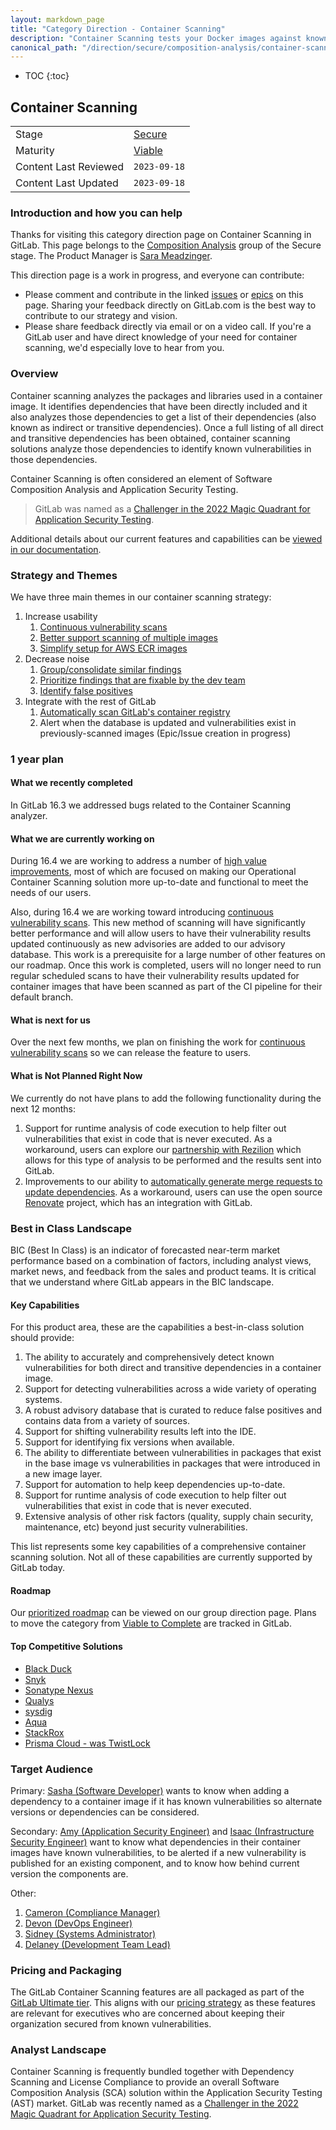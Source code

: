 ```yaml
---
layout: markdown_page
title: "Category Direction - Container Scanning"
description: "Container Scanning tests your Docker images against known vulnerabilities that may affect software that is installed in the image. Learn more!"
canonical_path: "/direction/secure/composition-analysis/container-scanning/"
---
```


- TOC
{:toc}

## Container Scanning

| | |
| --- | --- |
| Stage | [Secure](/direction/secure/) |
| Maturity | [Viable](/direction/maturity/) |
| Content Last Reviewed | `2023-09-18` |
| Content Last Updated  | `2023-09-18` |

### Introduction and how you can help
<!-- Introduce yourself and the category. Use this as an opportunity to point users to the right places for contributing and collaborating with you as the PM -->

Thanks for visiting this category direction page on Container Scanning in GitLab. This page belongs to the [Composition Analysis](/handbook/product/categories/#composition-analysis-group) group of the Secure stage. The Product Manager is [Sara Meadzinger](https://gitlab.com/smeadzinger).

This direction page is a work in progress, and everyone can contribute:

 - Please comment and contribute in the linked [issues](https://gitlab.com/groups/gitlab-org/-/issues?scope=all&utf8=%E2%9C%93&state=opened&label_name[]=Category%3AContainer%20Scanning) or [epics](https://gitlab.com/groups/gitlab-org/-/epics?state=opened&page=1&sort=start_date_desc&label_name[]=Category:Container+Scanning) on this page. Sharing your feedback directly on GitLab.com is the best way to contribute to our strategy and vision.
 - Please share feedback directly via email or on a video call. If you're a GitLab user and have direct knowledge of your need for container scanning, we'd especially love to hear from you.

### Overview
<!-- Describe your category so that someone who is not familiar with the market space can understand what the product does. 
-->

Container scanning analyzes the packages and libraries used in a container image.  It identifies dependencies that have been directly included and it also analyzes those dependencies to get a list of their dependencies (also known as indirect or transitive dependencies).  Once a full listing of all direct and transitive dependencies has been obtained, container scanning solutions analyze those dependencies to identify known vulnerabilities in those dependencies.

Container Scanning is often considered an element of Software Composition Analysis and Application Security Testing.

> GitLab was named as a [Challenger in the 2022 Magic Quadrant for Application Security Testing](https://about.gitlab.com/analysts/gartner-ast22/).

Additional details about our current features and capabilities can be [viewed in our documentation](https://docs.gitlab.com/ee/user/application_security/container_scanning/).

### Strategy and Themes
<!-- Capture the main problems to be solved in market (themes). Describe how you intend to solve these with GitLab (strategy). Provide enough context that someone unfamiliar with the details of the category can understand what is being discussed. -->

We have three main themes in our container scanning strategy:

1. Increase usability
   1. [Continuous vulnerability scans](https://gitlab.com/groups/gitlab-org/-/epics/7886)
   1. [Better support scanning of multiple images](https://gitlab.com/groups/gitlab-org/-/epics/3139)
   1. [Simplify setup for AWS ECR images](https://gitlab.com/groups/gitlab-org/-/epics/6145)
1. Decrease noise
   1. [Group/consolidate similar findings](https://gitlab.com/groups/gitlab-org/-/epics/5801)
   1. [Prioritize findings that are fixable by the dev team](https://gitlab.com/groups/gitlab-org/-/epics/6846)
   1. [Identify false positives](https://gitlab.com/gitlab-org/gitlab/-/issues/10046)
1. Integrate with the rest of GitLab
   1. [Automatically scan GitLab's container registry](https://gitlab.com/groups/gitlab-org/-/epics/2340)
   1. Alert when the database is updated and vulnerabilities exist in previously-scanned images (Epic/Issue creation in progress)

### 1 year plan
<!--
1 year plan for what we will be working on linked to up-to-date epics. This section will be most similar to a "road-map". Items in this section should be linked to issues or epics that are up to date. Indicate relative priority of initiatives in this section so that the audience understands the sequence in which you intend to work on them. 
 -->

#### What we recently completed
<!-- Lookback limited to 3 months. Link to the relevant issues or release post items. -->

In GitLab 16.3 we addressed bugs related to the Container Scanning analyzer.

#### What we are currently working on
<!-- Scoped to the current month. This section can contain the items that you choose to highlight on the kickoff call. Only link to issues, not Epics.  -->

During 16.4 we are working to address a number of [high value improvements](https://gitlab.com/groups/gitlab-org/-/epics/9870), most of which are focused on making our Operational Container Scanning solution more up-to-date and functional to meet the needs of our users.

Also, during 16.4 we are working toward introducing [continuous vulnerability scans](https://gitlab.com/groups/gitlab-org/-/epics/7886). This new method of scanning will have significantly better performance and will allow users to have their vulnerability results updated continuously as new advisories are added to our advisory database. This work is a prerequisite for a large number of other features on our roadmap. Once this work is completed, users will no longer need to run regular scheduled scans to have their vulnerability results updated for container images that have been scanned as part of the CI pipeline for their default branch.

#### What is next for us
<!-- This is a 3 month look ahead for the next iteration that you have planned for the category. This section must provide links to issues or
or to [epics](https://about.gitlab.com/handbook/product/product-processes/#epics-for-a-single-iteration) that are scoped to a single iteration. Please do not link to epics encompass a vision that is a longer horizon and don't lay out an iteration plan. -->

Over the next few months, we plan on finishing the work for [continuous vulnerability scans](https://gitlab.com/groups/gitlab-org/-/epics/7886) so we can release the feature to users.

#### What is Not Planned Right Now

We currently do not have plans to add the following functionality during the next 12 months:
1. Support for runtime analysis of code execution to help filter out vulnerabilities that exist in code that is never executed.  As a workaround, users can explore our [partnership with Rezilion](https://about.gitlab.com/blog/2022/03/23/gitlab-rezilion-integration-reduces-vulnerability-backlog-identifies-exploitable-risks-to-fix/) which allows for this type of analysis to be performed and the results sent into GitLab.
1. Improvements to our ability to [automatically generate merge requests to update dependencies](https://docs.gitlab.com/ee/user/application_security/vulnerabilities/index.html#resolve-a-vulnerability). As a workaround, users can use the open source [Renovate](https://github.com/renovatebot/renovate#supported-platforms) project, which has an integration with GitLab.

### Best in Class Landscape
<!-- Blanket description consistent across all pages that clarifies what GitLab means when we say "best in class" -->

BIC (Best In Class) is an indicator of forecasted near-term market performance based on a combination of factors, including analyst views, market news, and feedback from the sales and product teams. It is critical that we understand where GitLab appears in the BIC landscape.

#### Key Capabilities 

For this product area, these are the capabilities a best-in-class solution should provide:

1. The ability to accurately and comprehensively detect known vulnerabilities for both direct and transitive dependencies in a container image.
1. Support for detecting vulnerabilities across a wide variety of operating systems.
1. A robust advisory database that is curated to reduce false positives and contains data from a variety of sources.
1. Support for shifting vulnerability results left into the IDE.
1. Support for identifying fix versions when available.
1. The ability to differentiate between vulnerabilities in packages that exist in the base image vs vulnerabilities in packages that were introduced in a new image layer.
1. Support for automation to help keep dependencies up-to-date.
1. Support for runtime analysis of code execution to help filter out vulnerabilities that exist in code that is never executed.
1. Extensive analysis of other risk factors (quality, supply chain security, maintenance, etc) beyond just security vulnerabilities.

This list represents some key capabilities of a comprehensive container scanning solution.  Not all of these capabilities are currently supported by GitLab today.

#### Roadmap
<!-- Key deliverables we're focusing on to build a BIC solution. List the epics by title and link to the epic in GitLab. Minimize additional description here so that the epics can remain the SSOT. This may be duplicative to the 1 year section however for some categories the key deliverables required to become the BIC solution will extend beyond one year and we want to capture all of the gaps. Moreover, the 1 year section may contain work that is not directly related to closing gaps if we are already the BIC or if we are differentiating ourselves.-->

Our [prioritized roadmap](https://about.gitlab.com/direction/secure/composition-analysis/#priorities) can be viewed on our group direction page.  Plans to move the category from [Viable to Complete](https://gitlab.com/groups/gitlab-org/-/epics/299) are tracked in GitLab.

#### Top Competitive Solutions
<!-- PMs can choose to highlight a primary BIC competitor--or more, if no single clear winner in the category exists; in this section we should indicate: 1. name of competitive product, 2. links to marketing website and documentation, 3. why we view them as the primary BIC competitor -->

- [Black Duck](https://www.blackducksoftware.com/solutions/container-security)
- [Snyk](https://snyk.io/container-vulnerability-management)
- [Sonatype Nexus](https://www.sonatype.com/containers)
- [Qualys](https://www.qualys.com/apps/container-security/)
- [sysdig](https://sysdig.com/products/kubernetes-security/image-scanning/)
- [Aqua](https://www.aquasec.com/products/container-security/)
- [StackRox](https://www.stackrox.com/use-cases/vulnerability-management/)
- [Prisma Cloud - was TwistLock](https://www.paloaltonetworks.com/prisma/cloud/compute-security/container-security)

### Target Audience
<!--
List the personas (https://about.gitlab.com/handbook/marketing/strategic-marketing/roles-personas#user-personas) involved in this category.

Look for differences in user's goals or uses that would affect their use of the product. Separate users and customers into different types based on those differences that make a difference.
-->

Primary: [Sasha (Software Developer)](https://about.gitlab.com/handbook/product/personas/#sasha-software-developer) wants to know when adding a dependency to a container image if it has known vulnerabilities so alternate versions or dependencies can be considered.

Secondary: [Amy (Application Security Engineer)](https://about.gitlab.com/handbook/product/personas/#amy-application-security-engineer) and [Isaac (Infrastructure Security Engineer)](https://about.gitlab.com/handbook/product/personas/#isaac-infrastructure-security-engineer) want to know what dependencies in their container images have known vulnerabilities, to be alerted if a new vulnerability is published for an existing component, and to know how behind current version the components are.

Other:
1. [Cameron (Compliance Manager)](/handbook/product/personas/#cameron-compliance-manager)
1. [Devon (DevOps Engineer)](/handbook/product/personas/#devon-devops-engineer)
1. [Sidney (Systems Administrator)](/handbook/product/personas/#sidney-systems-administrator)
1. [Delaney (Development Team Lead)](/handbook/product/personas/#delaney-development-team-lead)

### Pricing and Packaging

The GitLab Container Scanning features are all packaged as part of the [GitLab Ultimate tier](https://about.gitlab.com/pricing/ultimate/). This aligns with our [pricing strategy](https://about.gitlab.com/company/pricing/#pricing-strategy) as these features are relevant for executives who are concerned about keeping their organization secured from known vulnerabilities.

### Analyst Landscape

Container Scanning is frequently bundled together with Dependency Scanning and License Compliance to provide an overall Software Composition Analysis (SCA) solution within the Application Security Testing (AST) market.  GitLab was recently named as a [Challenger in the 2022 Magic Quadrant for Application Security Testing](https://about.gitlab.com/analysts/gartner-ast22/).
